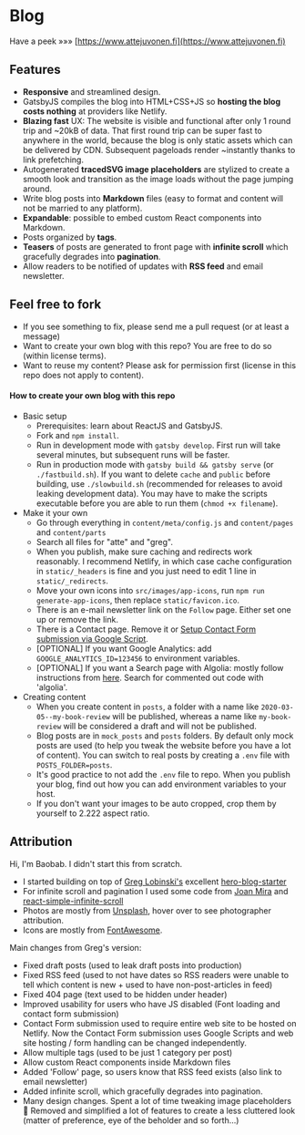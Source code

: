 # Blog

Have a peek »»» [https://www.attejuvonen.fi](https://www.attejuvonen.fi)

## Features

- **Responsive** and streamlined design.
- GatsbyJS compiles the blog into HTML+CSS+JS so **hosting the blog costs nothing** at providers like Netlify.
- **Blazing fast** UX: The website is visible and functional after only 1 round trip and ~20kB of data. That first round trip can be super fast to anywhere in the world, because the blog is only static assets which can be delivered by CDN. Subsequent pageloads render ~instantly thanks to link prefetching.
- Autogenerated **tracedSVG image placeholders** are stylized to create a smooth look and transition as the image loads without the page jumping around.
- Write blog posts into **Markdown** files (easy to format and content will not be married to any platform).
- **Expandable**: possible to embed custom React components into Markdown.
- Posts organized by **tags**.
- **Teasers** of posts are generated to front page with **infinite scroll** which gracefully degrades into **pagination**.
- Allow readers to be notified of updates with **RSS feed** and email newsletter.

## Feel free to fork

- If you see something to fix, please send me a pull request (or at least a message)
- Want to create your own blog with this repo? You are free to do so (within license terms).
- Want to reuse my content? Please ask for permission first (license in this repo does not apply to content).

#### How to create your own blog with this repo

- Basic setup
    - Prerequisites: learn about ReactJS and GatsbyJS.
    - Fork and `npm install`.
    - Run in development mode with `gatsby develop`. First run will take several minutes, but subsequent runs will be faster.
    - Run in production mode with `gatsby build && gatsby serve` (or `./fastbuild.sh`). If you want to delete `cache` and `public` before building, use `./slowbuild.sh` (recommended for releases to avoid leaking development data). You may have to make the scripts executable before you are able to run them (`chmod +x filename`).
- Make it your own
    - Go through everything in `content/meta/config.js` and `content/pages` and `content/parts`
    - Search all files for "atte" and "greg".
    - When you publish, make sure caching and redirects work reasonably. I recommend Netlify, in which case cache configuration in `static/_headers` is fine and you just need to edit 1 line in `static/_redirects`.
    - Move your own icons into `src/images/app-icons`, run `npm run generate-app-icons`, then replace `static/favicon.ico`.
    - There is an e-mail newsletter link on the `Follow` page. Either set one up or remove the link.
    - There is a Contact page. Remove it or [Setup Contact Form submission via Google Script](https://github.com/dwyl/learn-to-send-email-via-google-script-html-no-server).
    - [OPTIONAL] If you want Google Analytics: add `GOOGLE_ANALYTICS_ID=123456` to environment variables.
    - [OPTIONAL] If you want a Search page with Algolia: mostly follow instructions from [here](https://dev.greglobinski.com/setup-algolia-account/). Search for commented out code with 'algolia'.
- Creating content
    - When you create content in `posts`, a folder with a name like `2020-03-05--my-book-review` will be published, whereas a name like `my-book-review` will be considered a draft and will not be published.
    - Blog posts are in `mock_posts` and `posts` folders. By default only mock posts are used (to help you tweak the website before you have a lot of content). You can switch to real posts by creating a `.env` file with `POSTS_FOLDER=posts`.
    - It's good practice to not add the `.env` file to repo. When you publish your blog, find out how you can add environment variables to your host.
    - If you don't want your images to be auto cropped, crop them by yourself to 2.222 aspect ratio.

## Attribution

Hi, I'm Baobab. I didn't start this from scratch.
- I started building on top of [Greg Lobinski's](https://github.com/greglobinski) excellent [hero-blog-starter](https://github.com/greglobinski/gatsby-starter-hero-blog/)
- For infinite scroll and pagination I used some code from [Joan Mira](https://github.com/gazpachu) and [react-simple-infinite-scroll](https://github.com/jaredpalmer/react-simple-infinite-scroll)
- Photos are mostly from [Unsplash](https://www.unsplash.com/), hover over to see photographer attribution.
- Icons are mostly from [FontAwesome](https://origin.fontawesome.com/).

Main changes from Greg's version:
- Fixed draft posts (used to leak draft posts into production)
- Fixed RSS feed (used to not have dates so RSS readers were unable to tell which content is new + used to have non-post-articles in feed) 
- Fixed 404 page (text used to be hidden under header)
- Improved usability for users who have JS disabled (Font loading and contact form submission)
- Contact Form submission used to require entire web site to be hosted on Netlify. Now the Contact Form submission uses Google Scripts and web site hosting / form handling can be changed independently.
- Allow multiple tags (used to be just 1 category per post)
- Allow custom React components inside Markdown files
- Added 'Follow' page, so users know that RSS feed exists (also link to email newsletter)
- Added infinite scroll, which gracefully degrades into pagination.
- Many design changes. Spent a lot of time tweaking image placeholders :gem: Removed and simplified a lot of features to create a less cluttered look (matter of preference, eye of the beholder and so forth...)
